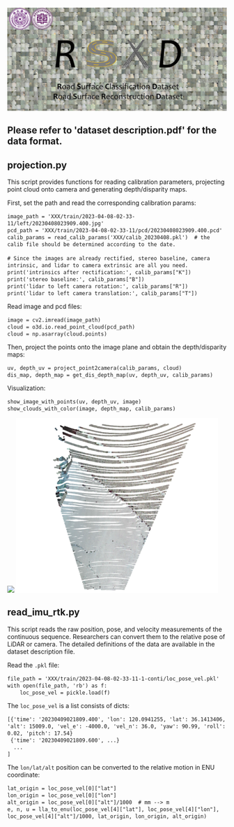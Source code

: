 ![](img/head.jpg)

## Please refer to 'dataset description.pdf' for the data format.

## projection.py

This script provides functions for reading calibration parameters, projecting point cloud onto camera and generating depth/disparity maps.

First, set the path and read the corresponding calibration params:
```angular2html
image_path = 'XXX/train/2023-04-08-02-33-11/left/20230408023909.400.jpg'
pcd_path = 'XXX/train/2023-04-08-02-33-11/pcd/20230408023909.400.pcd'
calib_params = read_calib_params('XXX/calib_20230408.pkl')  # the calib file should be determined according to the date.

# Since the images are already rectified, stereo baseline, camera intrinsic, and lidar to camera extrinsic are all you need.
print('intrinsics after rectification:', calib_params["K"])
print('stereo baseline:', calib_params["B"])
print('lidar to left camera rotation:', calib_params["R"])
print('lidar to left camera translation:', calib_params["T"])
```
Read image and pcd files:
```angular2html
image = cv2.imread(image_path)
cloud = o3d.io.read_point_cloud(pcd_path)
cloud = np.asarray(cloud.points)
```
Then, project the points onto the image plane and obtain the depth/disparity maps:
```angular2html
uv, depth_uv = project_point2camera(calib_params, cloud)
dis_map, depth_map = get_dis_depth_map(uv, depth_uv, calib_params)
```

Visualization:
```angular2html
show_image_with_points(uv, depth_uv, image)
show_clouds_with_color(image, depth_map, calib_params)
```

![](img/image_with_points.png)
![](img/pc.png)


## read_imu_rtk.py
This script reads the raw position, pose, and velocity measurements of the continuous sequence. Researchers can convert them to the relative pose of LiDAR or camera.
The detailed definitions of the data are available in the dataset description file. 

Read the `.pkl` file:
```angular2html
file_path = 'XXX/train/2023-04-08-02-33-11-1-conti/loc_pose_vel.pkl'
with open(file_path, 'rb') as f:
    loc_pose_vel = pickle.load(f)
```
The `loc_pose_vel` is a list consists of dicts:
```angular2html
[{'time': '20230409021809.400', 'lon': 120.0941255, 'lat': 36.1413406, 'alt': 15009.0, 'vel_e': -4000.0, 'vel_n': 36.0, 'yaw': 90.99, 'roll': 0.02, 'pitch': 17.54}
 {'time': '20230409021809.600', ...}
  ...
]
```

The `lon/lat/alt` position can be converted to the relative motion in ENU coordinate:
```angular2html
lat_origin = loc_pose_vel[0]["lat"]
lon_origin = loc_pose_vel[0]["lon"]
alt_origin = loc_pose_vel[0]["alt"]/1000  # mm --> m
e, n, u = lla_to_enu(loc_pose_vel[4]["lat"], loc_pose_vel[4]["lon"], loc_pose_vel[4]["alt"]/1000, lat_origin, lon_origin, alt_origin)
```
